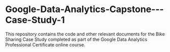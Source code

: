 # Google-Data-Analytics-Capstone---Case-Study-1

This repository contains the code and other relevant documents for the Bike Sharing Case Study completed as part of the Google Data Analytics Professional Certificate online course. 
